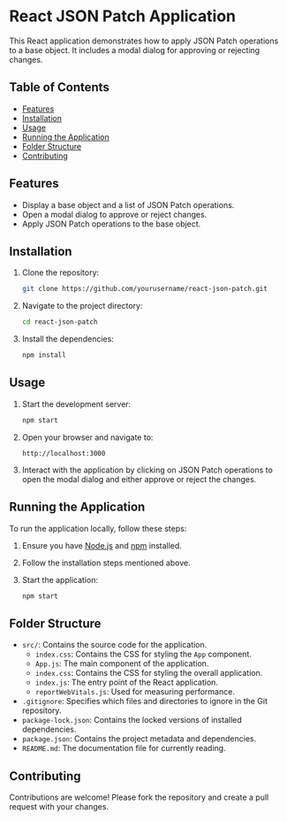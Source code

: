 # React JSON Patch Application

This React application demonstrates how to apply JSON Patch operations to a base object. It includes a modal dialog for approving or rejecting changes.

## Table of Contents

- [Features](#features)
- [Installation](#installation)
- [Usage](#usage)
- [Running the Application](#running-the-application)
- [Folder Structure](#folder-structure)
- [Contributing](#contributing)

## Features

- Display a base object and a list of JSON Patch operations.
- Open a modal dialog to approve or reject changes.
- Apply JSON Patch operations to the base object.

## Installation

1. Clone the repository:

    ```sh
    git clone https://github.com/yourusername/react-json-patch.git
    ```

2. Navigate to the project directory:

    ```sh
    cd react-json-patch
    ```

3. Install the dependencies:

    ```sh
    npm install
    ```

## Usage

1. Start the development server:

    ```sh
    npm start
    ```

2. Open your browser and navigate to:

    ```
    http://localhost:3000
    ```

3. Interact with the application by clicking on JSON Patch operations to open the modal dialog and either approve or reject the changes.

## Running the Application

To run the application locally, follow these steps:

1. Ensure you have [Node.js](https://nodejs.org/) and [npm](https://www.npmjs.com/) installed.

2. Follow the installation steps mentioned above.

3. Start the application:

    ```sh
    npm start
    ```

## Folder Structure

- `src/`: Contains the source code for the application.
  - `index.css`: Contains the CSS for styling the `App` component.
  - `App.js`: The main component of the application.
  - `index.css`: Contains the CSS for styling the overall application.
  - `index.js`: The entry point of the React application.
  - `reportWebVitals.js`: Used for measuring performance.
- `.gitignore`: Specifies which files and directories to ignore in the Git repository.
- `package-lock.json`: Contains the locked versions of installed dependencies.
- `package.json`: Contains the project metadata and dependencies.
- `README.md`: The documentation file for currently reading.

## Contributing

Contributions are welcome! Please fork the repository and create a pull request with your changes.

